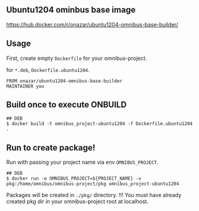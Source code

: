 ## Ubuntu1204 ominbus base image

https://hub.docker.com/r/onazar/ubuntu1204-omnibus-base-builder/

## Usage

First, create empty `Dockerfile` for your omnibus-project.

for `*.deb`, `Dockerfile.ubuntu1204`.

```
FROM onazar/ubuntu1204-omnibus-base-builder
MAINTAINER you
```

## Build once to execute ONBUILD

```
## DEB
$ docker build -t omnibus_project-ubuntu1204 -f Dockerfile.ubuntu1204 .
```

## Run to create package!

Run with passing your project name via env `OMNIBUS_PROJECT`.

```
## DEB
$ docker run -e OMNIBUS_PROJECT=${PROJECT_NAME} -v pkg:/home/omnibus/omnibus-project/pkg omnibus_project-ubuntu1204
```

Packages will be created in `./pkg/` directory.
!!! You must have already created pkg dir in your omnibus-project root at localhost.

